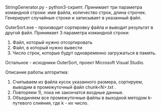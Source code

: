 StringGenerator.py - python3-скрипт. Принимает три параметра командной строки: имя файла, количество строк, длина строчек. Генерирует случайные строки и записывает в указанный файл.

OuterSort.exe - производит сортировку файла и выводит результат в другой файл. Принимает 3 параметра командной строки:
1) Файл, который нужно отсортировать
2) Файл, в который нужно вывести
3) Число строк, которые будут одновременно загружаться в память. 

Остальное - исходники OuterSort, проект Microsoft Visual Studio.


Описание работы алгоритма: 
1) Считываем из файла кусок указанного размера, сортируем, выводим в промежуточный файл chunk\<N\>.txt .
2) Повторяем 1), пока не закончатся входные данные.
3) Объединяем все промежуточные файлы в выходной методом k-путевого слияния, где k - их число.
